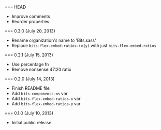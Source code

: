 === HEAD

* Improve comments
* Reorder properties

=== 0.3.0 (July 20, 2013)

* Rename organization's name to 'Bits.sass'
* Replace `bits-flex-embed-ratios-(x|y)` with just `bits-flex-embed-ratios`

=== 0.2.1 (July 15, 2013)

* Use percentage fn
* Remove nonsense 47:20 ratio

=== 0.2.0 (July 14, 2013)

* Finish README file
* Add `bits-components-ns` var
* Add `bits-flex-embed-ratios-x` var
* Add `bits-flex-embed-ratios-y` var

=== 0.1.0 (July 10, 2013)

* Initial public release.